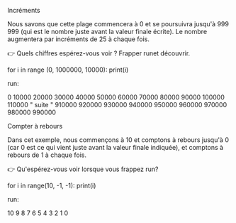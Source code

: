 Incréments

Nous savons que cette plage commencera à 0 et se poursuivra jusqu'à 999 999 (qui est le nombre juste avant la valeur finale écrite). Le nombre augmentera par incréments de 25 à chaque fois.

👉 Quels chiffres espérez-vous voir ? Frapper runet découvrir.

for i in range (0, 1000000, 10000):
  print(i)
  
  run:
  
0
10000
20000
30000
40000
50000
60000
70000
80000
90000
100000
110000
" suite "
910000
920000
930000
940000
950000
960000
970000
980000
990000

Compter à rebours

Dans cet exemple, nous commençons à 10 et comptons à rebours jusqu'à 0 (car 0 est ce qui vient juste avant la valeur finale indiquée), et comptons à rebours de 1 à chaque fois.

👉 Qu'espérez-vous voir lorsque vous frappez run?

for i in range(10, -1, -1):
  print(i)
  
run:

10
9
8
7
6
5
4
3
2
1
0


